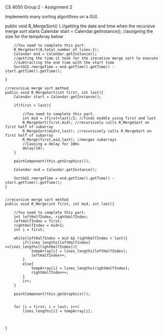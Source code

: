 CS 4050 Group 2 - Assignment 2

Implements many sorting algorithms on a GUI.


  public void R_MergeSort() {
        //getting the date and time when the recursive merge sort starts
        Calendar start = Calendar.getInstance();
        //assigning the size for the tempArray below

        //You need to complete this part.
        R_MergeSort(0,total_number_of_lines-1);
        Calendar end = Calendar.getInstance();
        //getting the time it took for the iterative merge sort to execute
        //subtracting the end time with the start time
        SortGUI.rmergeTime = end.getTime().getTime() - start.getTime().getTime();

    }

    //recursive merge sort method
    public void R_MergeSort(int first, int last){
        Calendar start = Calendar.getInstance();

        if(first < last){

            //You need to complete this part.
            int mid = (first+last)/2; //finds middle using first and last
            R_MergeSort(first,mid); //recursively calls R_MergeSort on first half of subarray
            R_MergeSort(mid+1,last); //recursively calls R_MergeSort on first half of subarray
            R_Merge(first,mid,last); //merges subarrays
            //Causing a delay for 10ms
            delay(10);
        }

        paintComponent(this.getGraphics());

        Calendar end = Calendar.getInstance();

        SortGUI.rmergeTime = end.getTime().getTime() - start.getTime().getTime();
    }


    //recursive merge sort method
    public void R_Merge(int first, int mid, int last){

        //You need to complete this part.
        int leftHalfIndex, rightHalfIndex;
        leftHalfIndex = first;
        rightHalfIndex = mid+1;
        int i = first;

        while(leftHalfIndex < mid && rightHalfIndex < last){
            if(lines_lengths[leftHalfIndex]<=lines_lengths[rightHalfIndex]){
                tempArray[i] = lines_lengths[leftHalfIndex];
                leftHalfIndex++;
            }
            else{
                tempArray[i] = lines_lengths[rightHalfIndex];
                rightHalfIndex++;
            }
            i++;
        }

        paintComponent(this.getGraphics());


        for (i = first; i < last; i++)
            lines_lengths[i] = tempArray[i];



    }
